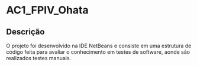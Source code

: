 # AC1_FPIV_Ohata
## Descrição
O projeto foi desenvolvido na IDE NetBeans e consiste em uma estrutura de código feita para avaliar o conhecimento em testes de software, aonde são realizados testes manuais.
